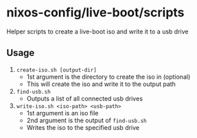 # nixos-config/live-boot/scripts

Helper scripts to create a live-boot iso and write it to a usb drive

## Usage

1. `create-iso.sh [output-dir]`
    - 1st argument is the directory to create the iso in (optional)
    - This will create the iso and write it to the output path
2. `find-usb.sh`
    - Outputs a list of all connected usb drives
3. `write-iso.sh <iso-path> <usb-path>`
    - 1st argument is an iso file
    - 2nd argument is the output of `find-usb.sh`
    - Writes the iso to the specified usb drive
